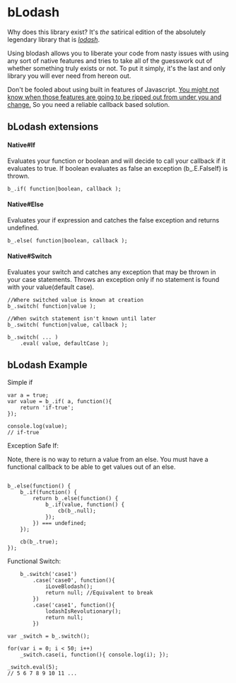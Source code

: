 # bLodash

Why does this library exist? It's *the* satirical edition of the absolutely legendary 
library that is _[lodash](https://github.com/lodash/lodash)_.

Using blodash allows you to liberate your code from nasty issues with using any sort of
native features and tries to take all of the guesswork out of whether something truly
exists or not. To put it simply, it's the last and only library you will ever need from
hereon out.

Don't be fooled about using built in features of Javascript. [You might not know when those
features are going to be ripped out from under you and change.](http://azimi.me/2016/02/11/understanding-strict-mode.html)
So you need a reliable callback based solution.

## bLodash extensions

#### Native#If

Evaluates your function or boolean and will decide to call your callback if it evaluates to true.
If boolean evaluates as false an exception (b_.E.FalseIf) is thrown.

```
b_.if( function|boolean, callback );
```

#### Native#Else

Evaluates your if expression and catches the false exception and returns undefined.

```
b_.else( function|boolean, callback );
```

#### Native#Switch

Evaluates your switch and catches any exception that may be thrown in your case statements. Throws an 
exception only if no statement is found with your value(default case).

```
//Where switched value is known at creation
b_.switch( function|value );

//When switch statement isn't known until later
b_.switch( function|value, callback );

b_.switch( ... )
    .eval( value, defaultCase );
```

## bLodash Example

Simple if

```
var a = true;
var value = b_.if( a, function(){
    return 'if-true';
});

console.log(value);
// if-true
```

Exception Safe If:

Note, there is no way to return a value from an else. You must have a functional callback to be able
to get values out of an else.

```

b_.else(function() {
    b_.if(function() {
        return b_.else(function() {
            b_.if(value, function() {
                cb(b_.null);
            });
        }) === undefined;
    });

    cb(b_.true);
});
```

Functional Switch:
```
    b_.switch('case1')
        .case('case0', function(){
            iLoveBlodash();
            return null; //Equivalent to break
        })
        .case('case1', function(){
            lodashIsRevolutionary();
            return null;
        })

```

```
var _switch = b_.switch();

for(var i = 0; i < 50; i++)
    _switch.case(i, function(){ console.log(i); });

_switch.eval(5);
// 5 6 7 8 9 10 11 ...
```